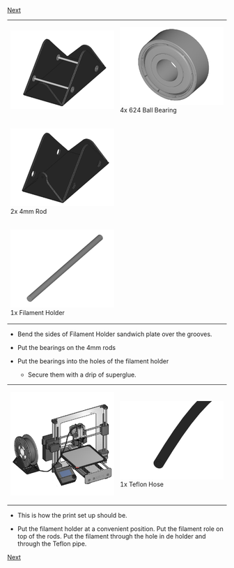 [Next](https://github.com/laydrop/i3_Berlin/wiki/Section-6.2-Cura)

<table>
<colgroup>
<col width="50%" />
<col width="50%" />
</colgroup>
<tbody>
<tr class="odd">
<td align="left"><p><img src="media/Section_6_0021.png" alt="media/Section_6_0021.png" /></p></td>
<td align="left"><p><img src="media/Section_1_0001.png" alt="media/Section_1_0001.png" /><br />
 4x 624 Ball Bearing</p></td>
</tr>
<tr class="even">
<td align="left"><p><img src="media/Section_1_0156.png" alt="media/Section_1_0156.png" /><br />
 2x 4mm Rod</p></td>
</tr>
<tr class="odd">
<td align="left"><p><img src="media/Section_1_0157.png" alt="media/Section_1_0157.png" /><br />
 1x Filament Holder</p></td>
</tr>
</tbody>
</table>

-   Bend the sides of Filament Holder sandwich plate over the grooves.

-   Put the bearings on the 4mm rods

-   Put the bearings into the holes of the filament holder

    -   Secure them with a drip of superglue.

<table>
<colgroup>
<col width="50%" />
<col width="50%" />
</colgroup>
<tbody>
<tr class="odd">
<td align="left"><p><img src="media/Section_6_0020.png" alt="media/Section_6_0020.png" /></p></td>
<td align="left"><p><img src="media/Section_1_0158.png" alt="media/Section_1_0158.png" /><br />
 1x Teflon Hose</p></td>
</tr>
</tbody>
</table>

-   This is how the print set up should be.

-   Put the filament holder at a convenient position. Put the filament role on top of the rods. Put the filament through the hole in de holder and through the Teflon pipe.

[Next](https://github.com/laydrop/i3_Berlin/wiki/Section-6.2-Cura)
